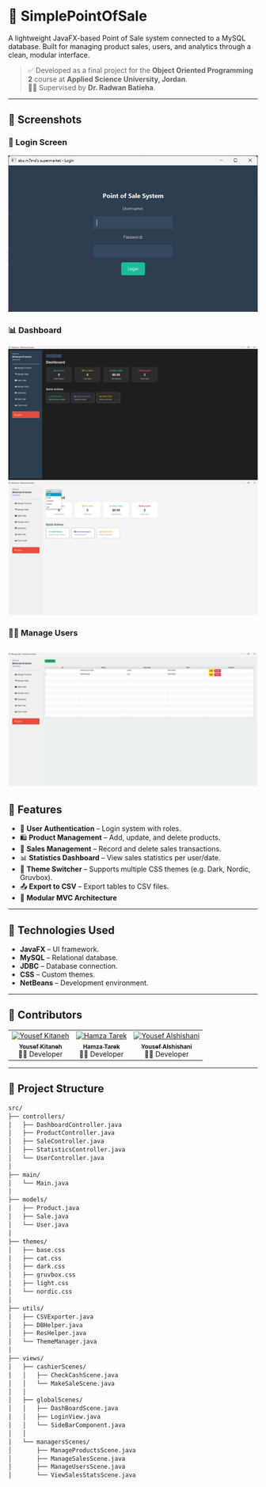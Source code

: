 # 🧾 SimplePointOfSale

A lightweight JavaFX-based Point of Sale system connected to a MySQL database. Built for managing product sales, users, and analytics through a clean, modular interface.

> ✅ Developed as a final project for the **Object Oriented Programming 2** course at **Applied Science University, Jordan**.  
> 🧑‍🏫 Supervised by **Dr. Radwan Batieha**.

---

## 📸 Screenshots

### 🔐 Login Screen
![Login Screen](screenshots/login.png)

### 📊 Dashboard
![Manger Dashboard Dark](screenshots/dashbored_manager.png)
![Manger Dashboard Light](screenshots/dash_manager_light.png)

### 🧑🏻 Manage Users
![Manage Users](screenshots/manage_users.png)
---

## 🔧 Features

- 👤 **User Authentication** – Login system with roles.
- 🛍️ **Product Management** – Add, update, and delete products.
- 💸 **Sales Management** – Record and delete sales transactions.
- 📊 **Statistics Dashboard** – View sales statistics per user/date.
- 🎨 **Theme Switcher** – Supports multiple CSS themes (e.g. Dark, Nordic, Gruvbox).
- 📤 **Export to CSV** – Export tables to CSV files.
- 🧩 **Modular MVC Architecture**

---

## 🧪 Technologies Used

- **JavaFX** – UI framework.
- **MySQL** – Relational database.
- **JDBC** – Database connection.
- **CSS** – Custom themes.
- **NetBeans** – Development environment.

---

## 👥 Contributors

<table>
  <tr>
    <td align="center">
      <a href="https://github.com/dotacow">
        <img src="https://avatars.githubusercontent.com/dotacow" width="100px;" alt="Yousef Kitaneh"/><br />
        <sub><b>Yousef Kitaneh</b></sub>
      </a><br />
      👨‍💻 Developer
    </td>
    <td align="center">
      <a href="https://github.com/hamza10755">
        <img src="https://avatars.githubusercontent.com/hamza10755" width="100px;" alt="Hamza Tarek"/><br />
        <sub><b>Hamza Tarek</b></sub>
      </a><br />
      👨‍💻 Developer
    </td>
    <td align="center">
      <a href="https://github.com/YousefKurchaloy">
        <img src="https://avatars.githubusercontent.com/YousefKurchaloy" width="100px;" alt="Yousef Alshishani"/><br />
        <sub><b>Yousef Alshishani</b></sub>
      </a><br />
      👨‍💻 Developer
    </td>
  </tr>
</table>


---

## 📁 Project Structure

```bash
src/
├── controllers/
│   ├── DashboardController.java
│   ├── ProductController.java
│   ├── SaleController.java
│   ├── StatisticsController.java
│   └── UserController.java
│
├── main/
│   └── Main.java
│
├── models/
│   ├── Product.java
│   ├── Sale.java
│   └── User.java
│
├── themes/
│   ├── base.css
│   ├── cat.css
│   ├── dark.css
│   ├── gruvbox.css
│   ├── light.css
│   └── nordic.css
│
├── utils/
│   ├── CSVExporter.java
│   ├── DBHelper.java
│   ├── ResHelper.java
│   └── ThemeManager.java
│
├── views/
│   ├── cashierScenes/
│   │   ├── CheckCashScene.java
│   │   └── MakeSaleScene.java
│   │
│   ├── globalScenes/
│   │   ├── DashBoardScene.java
│   │   ├── LoginView.java
│   │   └── SideBarComponent.java
│   │
│   └── managersScenes/
│       ├── ManageProductsScene.java
│       ├── ManageSalesScene.java
│       ├── ManageUsersScene.java
│       └── ViewSalesStatsScene.java
